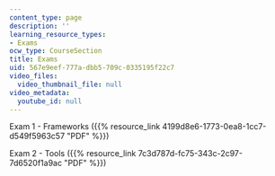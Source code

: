 ```yaml
---
content_type: page
description: ''
learning_resource_types:
- Exams
ocw_type: CourseSection
title: Exams
uid: 567e9eef-777a-dbb5-709c-0335195f22c7
video_files:
  video_thumbnail_file: null
video_metadata:
  youtube_id: null
---
```


Exam 1 - Frameworks ({{% resource_link 4199d8e6-1773-0ea8-1cc7-d549f5963c57 "PDF" %}})

Exam 2 - Tools ({{% resource_link 7c3d787d-fc75-343c-2c97-7d6520f1a9ac "PDF" %}})